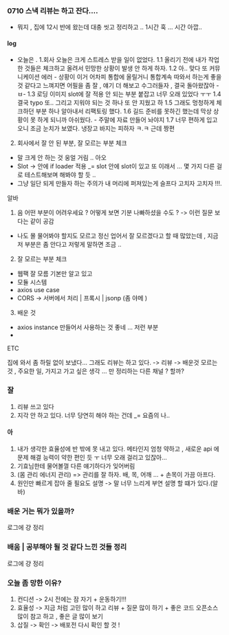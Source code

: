 ### 0710 스낵 리뷰는 하고 잔다....

- 뭐지 , 집에 12시 반에 왔는데 대충 씻고 정리하고 .. 1시간 훅 ... 시간 아깝..

#### log 

- 오늘은 .
1.회사 
오늘은 크게 스트레스 받을 일이 없었다.
1.1 올리기 전에 내가 작업한 것들은 체크하고 올려서 민망한 상황이 발생 안 하게 하자. 
1.2 아.. 맞다 또 커뮤니케이션 에러 - 상황이 이거 어차피 통합에 올릴거니 통합계속 따와서 하는게 좋을 것 같다고 느껴지면 
어필을 좀 잘 , 얘기 더 해보고 수그러들자 , 결국 돌아왔잖아 -ㅂ- 
1.3 로딩 이미지 slot에 잘 적용 안 되는 부분 붙잡고 너무 오래 있었다 ㅜㅜ 
1.4 결국 typo 또.. 그리고 지워야 되는 것 하나 또 안 지웠고 하 
1.5 그래도 멍청하게 체크하던 부분 하나 알아내서 리팩토링 했다. 
1.6 길드 준비를 못하긴 했는데 막상 상황이 못 하게 되니까 아쉬웠다. - 주말에 자료 만들어 놔야지
1.7 너무 편하게 입고 오니 조금 눈치가 보였다. 냉장고 바지는 피하자 ㅋ.ㅋ 근데 짱편 

2. 회사에서 잘 안 된 부분, 잘 모르는 부분 체크 
- 말 크게 안 하는 것 웅얼 거림 .. 아오
- Slot -> 안에 if loader 적용 _= slot 안에 slot이 있고 또 이래서 ... 몇 가지 다른 걸로 테스트해보며 해봐야 할 듯 ..
- 그냥 일단 되게 만들자 하는 주의가 내 머리에 퍼져있는게 슬프다 고치자 고치자 !!!.

알바 
1. 음 어떤 부분이 어려우세요 ? 어떻게 보면 기분 나빠하셨을 수도 ? -> 이런 질문 보다는 같이 공감 
- 나도 몰 물어봐야 할지도 모르고 정신 업어서 잘 모르겠다고 할 때 많았는데 , 지금 저 부분은 좀 안다고 저렇게 말하면 조금 ..
2. 잘 모르는 부분 체크 
 - 웹팩 잘 모름 기본만 알고 있고
 - 모듈 시스템 
 - axios use case 
 - CORS -> 서버에서 처리 | 프록시 | jsonp (좀 야메 )
 3. 배운 것 
 - axios instance 만들어서 사용하는 것 좋네 ... 저런 부분 
 - 

ETC 

집에 와서 좀 하릴 없이 보냈다... 그래도 리뷰는 하고 있다. 
-> 리뷰 -> 배운것 모르는 것 , 주요한 일, 가지고 가고 싶은 생각 ... 만 정리하는 다른 채널 ? 할까? 

### 잘

1. 리뷰 쓰고 있다
2. 지각 안 하고 있다. 너무 당연히 해야 하는 건데 _= 요즘의 나..

#### 아 

1. 내가 생각한 효율성에 반 밖에 못 내고 있다. 메타인지 엄청 약하고 , 새로운 api 에 문제 해결 능력이 약한 편인 듯 ㅜ 너무 오래 걸리고 있잖아...
2. 기효님한테 물어볼껄 다른 얘기하다가 잊어버림 
3. (몸 관리 에너지 관리) => 관리를 잘 하자.  배, 목, 어깨 ... + 손목이 가끔 아프다.
4. 원인만 빠르게 잡아 줄 필요도 설명 -> 말 너무 느리게 부연 설명 할 떄가 있다.(알바) 

### 배운 거는 뭐가 있을까?

로그에 걍 정리

### 배움 | 공부해야 될 것 같다 느낀 것들 정리 
    
로그에 걍 정리

### 오늘 좀 망한 이유?

1. 컨디션 -> 2시 전에는 잠 자기 + 운동하기!!! 
2. 효율성 -> 지금 처럼 고민 많이 하고 리뷰 + 질문 많이 하기 + 좋은 코드 오픈소스 많이 참고 하고 , 좋은 글 많이 보기 
3. 삽질 -> 확인 -> 배포전 다시 확인 할 것 !
 
